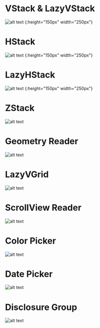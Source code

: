 # VStack & LazyVStack

![alt text](https://github.com/skaunited/swiftuibasics/blob/main/SwiftUIBasics/Layout%20Views/demo/VStackDemo.gif) {:height="150px" width="250px"}

# HStack

![alt text](https://github.com/skaunited/swiftuibasics/blob/main/SwiftUIBasics/Layout%20Views/demo/hstack.png ) {:height="150px" width="250px"}

# LazyHStack

![alt text](https://github.com/skaunited/swiftuibasics/blob/main/SwiftUIBasics/Layout%20Views/demo/lazyHStack.gif) {:height="150px" width="250px"}

# ZStack

![alt text](https://github.com/skaunited/swiftuibasics/blob/main/SwiftUIBasics/Layout%20Views/demo/ZStack.png)


# Geometry Reader

![alt text](https://github.com/skaunited/swiftuibasics/blob/main/SwiftUIBasics/Layout%20Views/demo/geometryReader.gif)

# LazyVGrid

![alt text](https://github.com/skaunited/swiftuibasics/blob/main/SwiftUIBasics/Layout%20Views/demo/lazyVGrid.gif)

# ScrollView Reader

![alt text](https://github.com/skaunited/swiftuibasics/blob/main/SwiftUIBasics/Layout%20Views/demo/scrollViewReader.gif)


# Color Picker

![alt text](https://github.com/skaunited/swiftuibasics/blob/main/SwiftUIBasics/Control%20Views/demo/colorPicker.gif)

# Date Picker

![alt text](https://github.com/skaunited/swiftuibasics/blob/main/SwiftUIBasics/Control%20Views/demo/datePicker.gif)

# Disclosure Group

![alt text](https://github.com/skaunited/swiftuibasics/blob/main/SwiftUIBasics/Control%20Views/demo/DisclosureGroup.gif)


